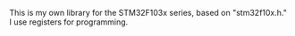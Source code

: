This is my own library for the STM32F103x series, based on "stm32f10x.h."
I use registers for programming.
